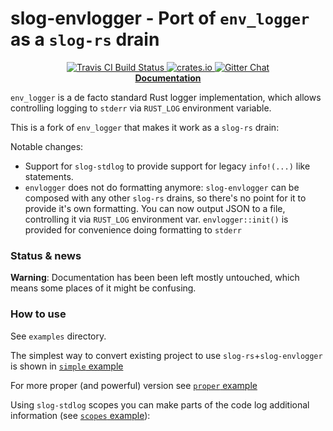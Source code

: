 # slog-envlogger - Port of `env_logger` as a `slog-rs` drain

<p align="center">
  <a href="https://travis-ci.org/dpc/slog-envlogger">
      <img src="https://img.shields.io/travis/dpc/slog-envlogger/master.svg?style=flat-square" alt="Travis CI Build Status">
  </a>
  <a href="https://crates.io/crates/slog-envlogger">
      <img src="http://meritbadge.herokuapp.com/slog?style=flat-square" alt="crates.io">
  </a>
  <a href="https://gitter.im/dpc/slog-rs">
      <img src="https://img.shields.io/badge/GITTER-join%20chat-green.svg?style=flat-square" alt="Gitter Chat">
  </a>
  <br>
  <strong><a href="//dpc.github.io/slog-envlogger/">Documentation</a></strong>
</p>


`env_logger` is a de facto standard Rust logger implementation, which allows
controlling logging to `stderr` via `RUST_LOG` environment variable.

This is a fork of `env_logger` that makes it work as a `slog-rs` drain:

Notable changes:

* Support for `slog-stdlog` to provide support for legacy `info!(...)` like
  statements.
* `envlogger` does not do formatting anymore: `slog-envlogger` can be composed
  with any other `slog-rs` drains, so there's no point for it to provide it's
  own formatting. You can now output JSON to a file, controlling it via
  `RUST_LOG` environment var. `envlogger::init()` is provided for convenience
  doing formatting to `stderr`

### Status & news

**Warning**: Documentation has been been left mostly untouched, which means some
places of it might be confusing.

### How to use

See `examples` directory.

The simplest way to convert existing project to use `slog-rs`+`slog-envlogger`
is shown in
[`simple` example](https://github.com/slog-rs/envlogger/blob/master/examples/simple.rs)

For more proper (and powerful) version see
[`proper` example](https://github.com/slog-rs/envlogger/blob/master/examples/proper.rs)

Using `slog-stdlog` scopes you can make parts of the code log additional information (see [`scopes` example][scopes]):

[scopes]: https://github.com/dpc/slog-envlogger/blob/master/examples/scopes.rs
